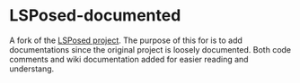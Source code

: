 # LSPosed-documented  
A fork of the [LSPosed project](https://github.com/LSPosed). The purpose of this for is to add documentations since the original project is loosely documented. Both code comments and wiki documentation added for easier reading and understang.



